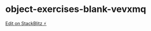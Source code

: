 # object-exercises-blank-vevxmq

[Edit on StackBlitz ⚡️](https://stackblitz.com/edit/object-exercises-blank-vevxmq)